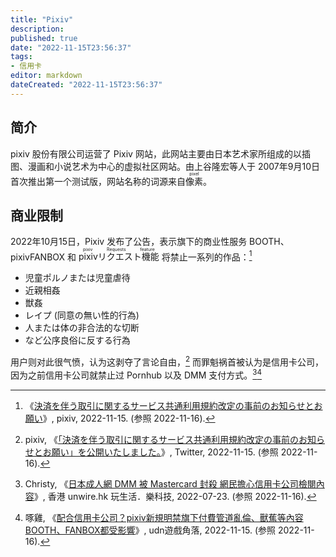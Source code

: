 ```yaml
---
title: "Pixiv"
description:
published: true
date: "2022-11-15T23:56:37"
tags:
- 信用卡
editor: markdown
dateCreated: "2022-11-15T23:56:37"
---
```


## 简介

pixiv 股份有限公司运营了 Pixiv 网站，此网站主要由日本艺术家所组成的以插图、漫画和小说艺术为中心的虚拟社区网站。由上谷隆宏等人于 2007年9月10日 首次推出第一个测试版，网站名称的词源来自<ruby>像素<rp>(</rp><rt>pixel</rt><rp>)</rp></ruby>。 

## 商业限制

2022年10月15日，Pixiv 发布了公告，表示旗下的商业性服务 BOOTH、pixivFANBOX 和 <ruby>pixivリクエスト機能<rp>(</rp><rt>pixiv Requests feature</rt><rp>)</rp></ruby> 将禁止一系列的作品：[^8788]

[^8788]: 《[決済を伴う取引に関するサービス共通利用規約改定の事前のお知らせとお願い](https://web.archive.org/web/20221115135511/https://www.pixiv.net/info.php?id=8788)》, pixiv, 2022-11-15. (参照 2022-11-16).

+   児童ポルノまたは児童虐待
+   近親相姦
+   獣姦
+   レイプ (同意の無い性的行為)
+   人または体の非合法的な切断　
+   など公序良俗に反する行為

用户则对此很气愤，认为这剥夺了言论自由，[^86787] 而罪魁祸首被认为是信用卡公司，因为之前信用卡公司就禁止过 Pornhub 以及 DMM 支付方式。[^mf][^6767398]

[^86787]: pixiv, 《[「決済を伴う取引に関するサービス共通利用規約改定の事前のお知らせとお願い」を公開いたしました。](https://twitter.com/pixiv/status/1592431082208886787)》, Twitter, 2022-11-15. (参照 2022-11-16).

[^mf]: Christy, 《[日本成人網 DMM 被 Mastercard 封殺 網民擔心信用卡公司檢閱內容](https://web.archive.org/web/20220723224343/https://unwire.hk/2022/07/23/mastercard-fanza/fun-tech/)》, 香港 unwire.hk 玩生活．樂科技, 2022-07-23. (参照 2022-11-16).

[^6767398]: 啄雞, 《[配合信用卡公司？pixiv新規明禁旗下付費管道亂倫、獸蕉等內容 BOOTH、FANBOX都受影響](https://game.udn.com/game/story/122089/6767398)》, udn遊戲角落, 2022-11-15. (参照 2022-11-16).
